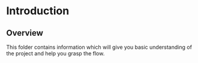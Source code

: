 # Introduction

## Overview

This folder contains information which will give you basic understanding of the project and help you grasp the flow.
